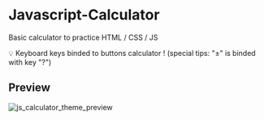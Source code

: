 # Javascript-Calculator
Basic calculator to practice HTML / CSS / JS

💡 Keyboard keys binded to buttons calculator ! (special tips: "±" is binded with key "?")

## Preview
![js_calculator_theme_preview](https://user-images.githubusercontent.com/61025448/149597147-5329c61d-26e6-4a19-87a1-8215555c77b9.png)
